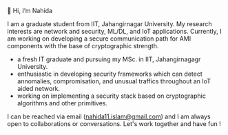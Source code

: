 👋 Hi, I’m Nahida

  I am a graduate student from IIT, Jahangirnagar University. My research interests are network and security, ML/DL, and IoT applications. Currently, I am working on developing
  a secure communication path for AMI components with the base of cryptographic strength.
- a fresh IT graduate and pursuing my MSc. in IIT, Jahangirnagagr University.
- enthusiastic in developing security frameworks which can detect annomalies, compromisation, and unusual traffics throughout an IoT aided network.
- working on implementing a security stack based on cryptographic algorithms and other primitives.

I can be reached via email (nahida11.islam@gmail.com) and I am always open to collaborations or conversations. Let's work together and have fun !

<!---
NahidaIslam11/NahidaIslam11 is a ✨ special ✨ repository because its `README.md` (this file) appears on your GitHub profile.
You can click the Preview link to take a look at your changes.
--->
